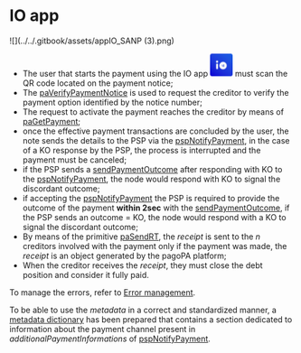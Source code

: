 # IO app

![](../../.gitbook/assets/appIO_SANP (3).png)

* The user that starts the payment using the IO app <img src="../../.gitbook/assets/image (17).png" alt="" data-size="line"> must scan the QR code located on the payment notice;
* The [paVerifyPaymentNotice](../../appendices/primitive.md#paverifypaymentnotice) is used to request the creditor to verify the payment option identified by the notice number;
* The request to activate the payment reaches the creditor by means of [paGetPayment](../../appendices/primitive.md#pagetpayment);
* once the effective payment transactions are concluded by the user, the note sends the details to the PSP via the [pspNotifyPayment](../../appendices/primitive.md#pspnotifypayment), in the case of a KO response by the PSP, the process is interrupted and the payment must be canceled;
* if the PSP sends a [sendPaymentOutcome](../../appendices/primitive.md#sendpaymentoutcome) after responding with KO to the [pspNotifyPayment](../../appendices/primitive.md#pspnotifypayment), the node would respond with KO to signal the discordant outcome;
* if accepting the [pspNotifyPayment](../../appendices/primitive.md#pspnotifypayment) the PSP is required to provide the outcome of the payment **within 2sec** with the [sendPaymentOutcome](../../appendices/primitive.md#sendpaymentoutcome), if the PSP sends an outcome = KO, the node would respond with a KO to signal the discordant outcome;
* By means of the primitive [paSendRT](../../appendices/primitive.md#pasendrt), the _receipt_ is sent to the _n_ creditors involved with the payment only if the payment was made, the _receipt_ is an object generated by the pagoPA platform;
* When the creditor receives the _receipt_, they must close the debt position and consider it fully paid.

To manage the errors, refer to [Error management](https://app.gitbook.com/o/KXYtsf32WSKm6ga638R3/s/mU2qgiLV1G3m9z1VjAOc/ "mention").

To be able to use the _metadata_ in a correct and standardized manner, a [metadata dictionary](https://app.gitbook.com/o/KXYtsf32WSKm6ga638R3/s/u6YdY319vyFX9MIvnKBa/ "mention") has been prepared that contains a section dedicated to information about the payment channel present in _additionalPaymentInformations_ of [pspNotifyPayment](../../appendices/primitive.md#pspnotifypayment).